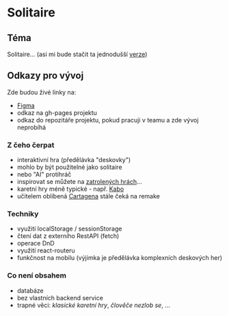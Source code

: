 # Solitaire

## Téma

Solitaire... (asi mi bude stačit ta jednodušší [verze](https://www.google.com/search?q=solitaire&rlz=1C1VDKB_enCZ1078CZ1078&oq=solitaire&gs_lcrp=EgZjaHJvbWUqDggAEEUYJxg7GIAEGIoFMg4IABBFGCcYOxiABBiKBTIPCAEQLhhDGNQCGIAEGIoFMgwIAhAAGEMYgAQYigUyDAgDEAAYQxiABBiKBTIHCAQQABiABDIHCAUQABiABDIHCAYQABiABDIHCAcQABiABDIHCAgQLhiABDIHCAkQABiABNIBCDE0OTlqMGo3qAIAsAIA&sourceid=chrome&ie=UTF-8))

## Odkazy pro vývoj

Zde budou živé linky na:
- [Figma](https://www.figma.com/file/e0tTUWbeXNAwgOEUv4Lbgo/Untitled?type=design&node-id=0%3A1&mode=design&t=JWjWQCuOsXTyIWAQ-1)
- odkaz na gh-pages projektu
- odkaz do repozitáře projektu, pokud pracuji v teamu a zde vývoj neprobíhá

### Z čeho čerpat

- interaktivní hra (předělávka "deskovky")
- mohlo by být použitelné jako solitaire
- nebo "AI" protihráč
- inspirovat se můžete na [zatrolených hrách](https://www.zatrolene-hry.cz/katalog-her/?fType=cat&keyword=&theme=-1&category=-1&minlength=-1&maxlength=-1&localization=6%2C+7%2C+8&min_players=1&max_players=1&age=-1)...
- karetní hry méně typické - např. [Kabo](https://www.zatrolene-hry.cz/spolecenska-hra/kabo-8341/)
- učitelem oblíbená [Cartagena](https://www.zatrolene-hry.cz/spolecenska-hra/cartagena-422/) stále čeká na remake

### Techniky

- využití localStorage / sessionStorage
- čtení dat z externího RestAPI (fetch)
- operace DnD
- využití react-routeru
- funkčnost na mobilu (výjimka je předělávka komplexních deskových her)

### Co není obsahem 

- databáze
- bez vlastních backend service
- trapné věci: *klasické karetní hry*, *člověče nezlob se*, ...
